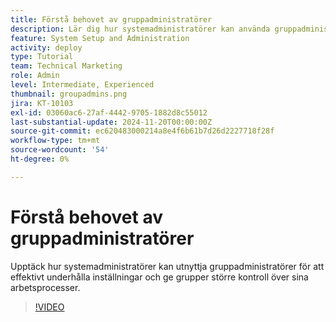 ```yaml
---
title: Förstå behovet av gruppadministratörer
description: Lär dig hur systemadministratörer kan använda gruppadministratörer för att underhålla  [!DNL Workfront] -inställningar samtidigt som grupper får bättre kontroll över sitt arbete.
feature: System Setup and Administration
activity: deploy
type: Tutorial
team: Technical Marketing
role: Admin
level: Intermediate, Experienced
thumbnail: groupadmins.png
jira: KT-10103
exl-id: 03060ac6-27af-4442-9705-1882d8c55012
last-substantial-update: 2024-11-20T00:00:00Z
source-git-commit: ec620483000214a8e4f6b61b7d26d2227718f28f
workflow-type: tm+mt
source-wordcount: '54'
ht-degree: 0%

---
```


# Förstå behovet av gruppadministratörer

Upptäck hur systemadministratörer kan utnyttja gruppadministratörer för att effektivt underhålla inställningar och ge grupper större kontroll över sina arbetsprocesser.

>[!VIDEO](https://video.tv.adobe.com/v/3439323/?quality=12&learn=on)


